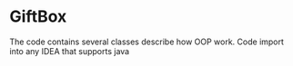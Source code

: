 # GiftBox
The code contains several classes describe how OOP work.
Code import into any IDEA that supports java
